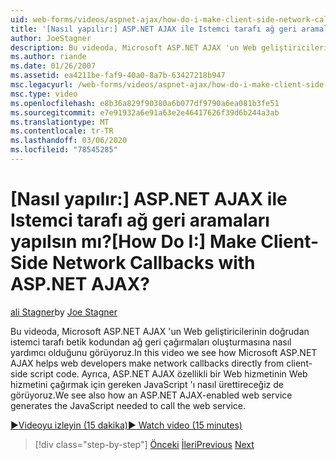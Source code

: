 ```yaml
---
uid: web-forms/videos/aspnet-ajax/how-do-i-make-client-side-network-callbacks-with-aspnet-ajax
title: '[Nasıl yapılır:] ASP.NET AJAX ile Istemci tarafı ağ geri aramaları yapılsın mı? | Microsoft Docs'
author: JoeStagner
description: Bu videoda, Microsoft ASP.NET AJAX 'un Web geliştiricilerinin doğrudan istemci tarafı betik kodundan ağ geri çağırmaları oluşturmasına nasıl yardımcı olduğunu görüyoruz. Ayrıca nasıl bir ASP.NET...
ms.author: riande
ms.date: 01/26/2007
ms.assetid: ea4211be-faf9-40a0-8a7b-63427218b947
msc.legacyurl: /web-forms/videos/aspnet-ajax/how-do-i-make-client-side-network-callbacks-with-aspnet-ajax
msc.type: video
ms.openlocfilehash: e8b36a829f90380a6b077df9790a6ea081b3fe51
ms.sourcegitcommit: e7e91932a6e91a63e2e46417626f39d6b244a3ab
ms.translationtype: MT
ms.contentlocale: tr-TR
ms.lasthandoff: 03/06/2020
ms.locfileid: "78545285"
---
```

# <a name="how-do-i-make-client-side-network-callbacks-with-aspnet-ajax"></a><span data-ttu-id="18a44-105">[Nasıl yapılır:] ASP.NET AJAX ile Istemci tarafı ağ geri aramaları yapılsın mı?</span><span class="sxs-lookup"><span data-stu-id="18a44-105">[How Do I:] Make Client-Side Network Callbacks with ASP.NET AJAX?</span></span>

<span data-ttu-id="18a44-106">[ali Stagner](https://github.com/JoeStagner)</span><span class="sxs-lookup"><span data-stu-id="18a44-106">by [Joe Stagner](https://github.com/JoeStagner)</span></span>

<span data-ttu-id="18a44-107">Bu videoda, Microsoft ASP.NET AJAX 'un Web geliştiricilerinin doğrudan istemci tarafı betik kodundan ağ geri çağırmaları oluşturmasına nasıl yardımcı olduğunu görüyoruz.</span><span class="sxs-lookup"><span data-stu-id="18a44-107">In this video we see how Microsoft ASP.NET AJAX helps web developers make network callbacks directly from client-side script code.</span></span> <span data-ttu-id="18a44-108">Ayrıca, ASP.NET AJAX özellikli bir Web hizmetinin Web hizmetini çağırmak için gereken JavaScript 'ı nasıl ürettireceğiz de görüyoruz.</span><span class="sxs-lookup"><span data-stu-id="18a44-108">We see also how an ASP.NET AJAX-enabled web service generates the JavaScript needed to call the web service.</span></span>

[<span data-ttu-id="18a44-109">&#9654;Videoyu izleyin (15 dakika)</span><span class="sxs-lookup"><span data-stu-id="18a44-109">&#9654; Watch video (15 minutes)</span></span>](https://channel9.msdn.com/Blogs/ASP-NET-Site-Videos/how-do-i-make-client-side-network-callbacks-with-aspnet-ajax)

> [!div class="step-by-step"]
> <span data-ttu-id="18a44-110">[Önceki](how-do-i-implement-dynamic-partial-page-updates-with-aspnet-ajax.md)
> [İleri](how-do-i-add-aspnet-ajax-features-to-an-existing-web-application.md)</span><span class="sxs-lookup"><span data-stu-id="18a44-110">[Previous](how-do-i-implement-dynamic-partial-page-updates-with-aspnet-ajax.md)
[Next](how-do-i-add-aspnet-ajax-features-to-an-existing-web-application.md)</span></span>
